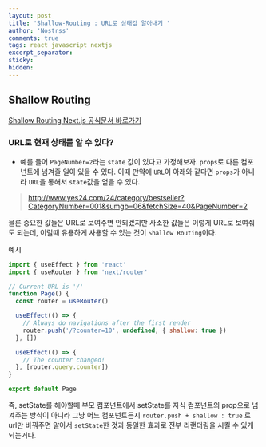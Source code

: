 ```yaml
---
layout: post
title: 'Shallow-Routing : URL로 상태값 알아내기 '
author: 'Nostrss'
comments: true
tags: react javascript nextjs
excerpt_separator:
sticky:
hidden:
---
```



## Shallow Routing
[Shallow Routing Next.js 공식문서 바로가기](https://nextjs.org/docs/routing/shallow-routing)

### URL로 현재 상태를 알 수 있다?
- 예를 들어 `PageNumber=2`라는 `state` 값이 있다고 가정해보자. `props`로 다른 컴포넌트에 넘겨줄 일이 있을 수 있다. 이때 만약에 `URL`이 아래와 같다면 `props`가 아니라 `URL`을 통해서 `state`값을 얻을 수 있다.


>http://www.yes24.com/24/category/bestseller?CategoryNumber=001&sumgb=06&fetchSize=40&PageNumber=2

물론 중요한 값들은 URL로 보여주면 안되겠지만 사소한 값들은 이렇게 URL로 보여줘도 되는데, 이럴때 유용하게 사용할 수 있는 것이 `Shallow Routing`이다.

예시
```javascript
import { useEffect } from 'react'
import { useRouter } from 'next/router'

// Current URL is '/'
function Page() {
  const router = useRouter()

  useEffect(() => {
    // Always do navigations after the first render
    router.push('/?counter=10', undefined, { shallow: true })
  }, [])

  useEffect(() => {
    // The counter changed!
  }, [router.query.counter])
}

export default Page
```
즉, setState를 해야할때 부모 컴포넌트에서 setState를 자식 컴포넌트의 prop으로 넘겨주는 방식이 아니라 그냥 어느 컴포넌트든지 `router.push + shallow : true` 로 url만 바꿔주면 알아서 `setState`한 것과 동일한 효과로 전부 리랜더링을 시킬 수 있게 되는거다.
